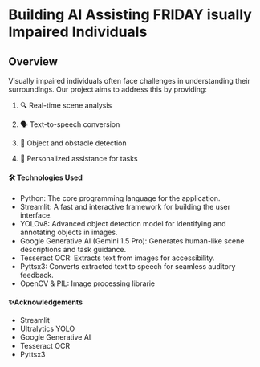 # Building AI Assisting FRIDAY isually Impaired Individuals

## **Overview**
Visually impaired individuals often face challenges in understanding their surroundings. Our project aims to address this by providing:

1. 🔍 Real-time scene analysis

2. 🗣️ Text-to-speech conversion

3. 🚧 Object and obstacle detection

4. 🤖 Personalized assistance for tasks
#### 🛠️ Technologies Used
* Python: The core programming language for the application.
* Streamlit: A fast and interactive framework for building the user interface.
* YOLOv8: Advanced object detection model for identifying and annotating objects in images.
* Google Generative AI (Gemini 1.5 Pro): Generates human-like scene descriptions and task guidance.
* Tesseract OCR: Extracts text from images for accessibility.
* Pyttsx3: Converts extracted text to speech for seamless auditory feedback.
* OpenCV & PIL: Image processing librarie
  
#### ✨Acknowledgements
* Streamlit
* Ultralytics YOLO
* Google Generative AI
* Tesseract OCR
* Pyttsx3
